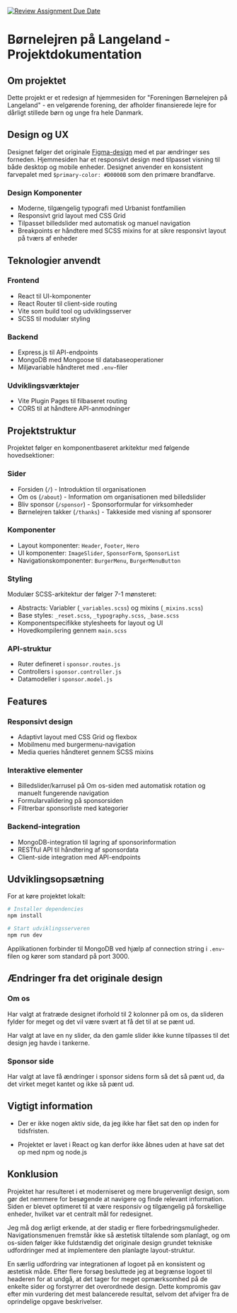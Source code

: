 [![Review Assignment Due Date](https://classroom.github.com/assets/deadline-readme-button-22041afd0340ce965d47ae6ef1cefeee28c7c493a6346c4f15d667ab976d596c.svg)](https://classroom.github.com/a/kLIfpuEh)

# Børnelejren på Langeland - Projektdokumentation

## Om projektet
Dette projekt er et redesign af hjemmesiden for "Foreningen Børnelejren på Langeland" - en velgørende forening, der afholder finansierede lejre for dårligt stillede børn og unge fra hele Danmark.

## Design og UX
Designet følger det originale [Figma-design](https://www.figma.com/design/iEDZm6uBcBeBpYTJBXnaEt/Boernelejren?node-id=0-1&t=kQevqYEY3vEQGTwH-1) med et par ændringer ses forneden. Hjemmesiden har et responsivt design med tilpasset visning til både desktop og mobile enheder. Designet anvender en konsistent farvepalet med `$primary-color: #D0000B` som den primære brandfarve.

### Design Komponenter
- Moderne, tilgængelig typografi med Urbanist fontfamilien
- Responsivt grid layout med CSS Grid
- Tilpasset billedslider med automatisk og manuel navigation
- Breakpoints er håndtere med SCSS mixins for at sikre responsivt layout på tværs af enheder

## Teknologier anvendt
### Frontend
- React til UI-komponenter
- React Router til client-side routing
- Vite som build tool og udviklingsserver
- SCSS til modulær styling

### Backend
- Express.js til API-endpoints
- MongoDB med Mongoose til databaseoperationer
- Miljøvariable håndteret med `.env`-filer

### Udviklingsværktøjer
- Vite Plugin Pages til filbaseret routing
- CORS til at håndtere API-anmodninger

## Projektstruktur
Projektet følger en komponentbaseret arkitektur med følgende hovedsektioner:

### Sider
- Forsiden (`/`) - Introduktion til organisationen
- Om os (`/about`) - Information om organisationen med billedslider
- Bliv sponsor (`/sponsor`) - Sponsorformular for virksomheder
- Børnelejren takker (`/thanks`) - Takkeside med visning af sponsorer

### Komponenter
- Layout komponenter: `Header`, `Footer`, `Hero`
- UI komponenter: `ImageSlider`, `SponsorForm`, `SponsorList`
- Navigationskomponenter: `BurgerMenu`, `BurgerMenuButton`

### Styling
Modulær SCSS-arkitektur der følger 7-1 mønsteret:
- Abstracts: Variabler (`_variables.scss`) og mixins (`_mixins.scss`)
- Base styles: `_reset.scss`, `_typography.scss`, `_base.scss`
- Komponentspecifikke stylesheets for layout og UI
- Hovedkompilering gennem `main.scss`

### API-struktur
- Ruter defineret i `sponsor.routes.js`
- Controllers i `sponsor.controller.js`
- Datamodeller i `sponsor.model.js`

## Features
### Responsivt design
- Adaptivt layout med CSS Grid og flexbox
- Mobilmenu med burgermenu-navigation
- Media queries håndteret gennem SCSS mixins

### Interaktive elementer
- Billedslider/karrusel på Om os-siden med automatisk rotation og manuelt fungerende navigation
- Formularvalidering på sponsorsiden
- Filtrerbar sponsorliste med kategorier

### Backend-integration
- MongoDB-integration til lagring af sponsorinformation
- RESTful API til håndtering af sponsordata
- Client-side integration med API-endpoints

## Udviklingsopsætning
For at køre projektet lokalt:

```sh
# Installer dependencies
npm install

# Start udviklingsserveren
npm run dev
```

Applikationen forbinder til MongoDB ved hjælp af connection string i `.env`-filen og kører som standard på port 3000.

## Ændringer fra det originale design

### Om os
Har valgt at fratræde designet iforhold til 2 kolonner på om os, da slideren fylder for meget og det vil være svært at få det til at se pænt ud.

Har valgt at lave en ny slider, da den gamle slider ikke kunne tilpasses til det design jeg havde i tankerne.

### Sponsor side
Har valgt at lave få ændringer i sponsor sidens form så det så pænt ud, da det virket meget kantet og ikke så pænt ud.

## Vigtigt information
- Der er ikke nogen aktiv side, da jeg ikke har fået sat den op inden for tidsfristen.

- Projektet er lavet i React og kan derfor ikke åbnes uden at have sat det op med npm og node.js

## Konklusion
Projektet har resulteret i et moderniseret og mere brugervenligt design, som gør det nemmere for besøgende at navigere og finde relevant information. Siden er blevet optimeret til at være responsiv og tilgængelig på forskellige enheder, hvilket var et centralt mål for redesignet.

Jeg må dog ærligt erkende, at der stadig er flere forbedringsmuligheder. Navigationsmenuen fremstår ikke så æstetisk tiltalende som planlagt, og om os-siden følger ikke fuldstændig det originale design grundet tekniske udfordringer med at implementere den planlagte layout-struktur.

En særlig udfordring var integrationen af logoet på en konsistent og æstetisk måde. Efter flere forsøg besluttede jeg at begrænse logoet til headeren for at undgå, at det tager for meget opmærksomhed på de enkelte sider og forstyrrer det overordnede design. Dette kompromis gav efter min vurdering det mest balancerede resultat, selvom det afviger fra de oprindelige opgave beskrivelser.